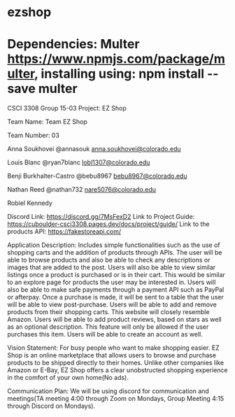 # ezshop
# Dependencies: Multer https://www.npmjs.com/package/multer, installing using: npm install --save multer

CSCI 3308 Group 15-03 Project: EZ Shop

Team Name: Team EZ Shop

Team Number: 03




Anna Soukhovei @annasouk anna.soukhovei@colorado.edu

Louis Blanc @ryan7blanc lobl1307@colorado.edu

Benji Burkhalter-Castro @bebu8967 bebu8967@colorado.edu

Nathan Reed @nathan732 nare5076@colorado.edu

Robiel Kennedy

Discord Link: https://discord.gg/7MsFexD2
Link to Project Guide: https://cuboulder-csci3308.pages.dev/docs/project/guide/
Link to the products API: https://fakestoreapi.com/

Application Description:
Includes simple functionalities such as the use of shopping carts and the addition of products through APIs. The user will be able to browse products and also be able to check any descriptions or images that are added to the post. Users will also be able to view similar listings once a product is purchased or is in their cart. This would be similar to an explore page for products the user may be interested in. Users will also be able to make safe payments through a payment API such as PayPal or afterpay. Once a purchase is made, it will be sent to a table that the user will be able to view post-purchase. Users will be able to add and remove products from their shopping carts. This website will closely resemble Amazon. Users will be able to add product reviews, based on stars as well as an optional description. This feature will only be allowed if the user purchases this item. Users will be able to create an account as well. 

Vision Statement:
For busy people who want to make shopping easier. EZ Shop is an online marketplace that allows users to browse and purchase products to be shipped directly to their homes. Unlike other companies like Amazon or E-Bay, EZ Shop offers a clear unobstructed shopping experience in the comfort of your own home(No ads).  

Communication Plan:
We will be using discord for communication and meetings(TA meeting 4:00 through Zoom on Mondays, Group Meeting 4:15 through Discord on Mondays).
